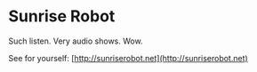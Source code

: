 # Sunrise Robot

Such listen.
Very audio shows.
Wow.

See for yourself:
[http://sunriserobot.net](http://sunriserobot.net)